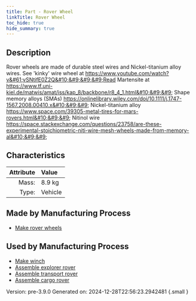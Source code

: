 ```yaml
---
title: Part - Rover Wheel
linkTitle: Rover Wheel
toc_hide: true
hide_summary: true
---
```


## Description
Rover wheels are made of durable steel wires and Nickel-titanium alloy wires.&#10;&#9;&#9;&#9;See &#39;kinky&#39; wire wheel at https://www.youtube.com/watch?v&#61;vSNtifE0Z2Q&#10;&#9;&#9;&#9;Read Martensite at https://www.tf.uni-kiel.de/matwis/amat/iss/kap_8/backbone/r8_4_1.html&#10;&#9;&#9;    Shape memory alloys (SMAs) https://onlinelibrary.wiley.com/doi/10.1111/j.1747-1567.2008.00410.x&#10;&#9;&#9;    Nickel-titanium alloy https://www.space.com/39305-metal-tires-for-mars-rovers.html&#10;&#9;&#9;    Nitinol wire https://space.stackexchange.com/questions/23758/are-these-experimental-stoichiometric-niti-wire-mesh-wheels-made-from-memory-al&#10;&#9;&#9;

## Characteristics

| Attribute      | Value |
|--------:|:------|
|Mass:|8.9 kg|
|Type:|Vehicle|

## Made by Manufacturing Process

- [Make rover wheels](/docs/definitions/process/make-rover-wheels)

## Used by Manufacturing Process

- [Make winch](/docs/definitions/process/make-winch)
- [Assemble explorer rover](/docs/definitions/process/assemble-explorer-rover)
- [Assemble transport rover](/docs/definitions/process/assemble-transport-rover)
- [Assemble cargo rover](/docs/definitions/process/assemble-cargo-rover)


Version: pre-3.9.0 Generated on: 2024-12-28T22:56:23.2942481
{.small }

